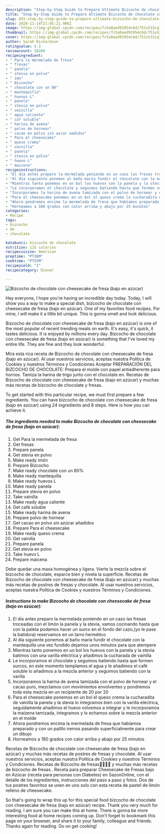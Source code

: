 ```yaml
---
description: "Step-by-Step Guide to Prepare Ultimate Bizcocho de chocolate con cheesecake de fresa (bajo en azúcar)"
title: "Step-by-Step Guide to Prepare Ultimate Bizcocho de chocolate con cheesecake de fresa (bajo en azúcar)"
slug: 691-step-by-step-guide-to-prepare-ultimate-bizcocho-de-chocolate-con-cheesecake-de-fresa-bajo-en-azucar
date: 2020-11-14T21:05:21.906Z
image: https://img-global.cpcdn.com/recipes/fc5a0aed91954c6d/751x532cq70/bizcocho-de-chocolate-con-cheesecake-de-fresa-bajo-en-azucar-foto-principal.jpg
thumbnail: https://img-global.cpcdn.com/recipes/fc5a0aed91954c6d/751x532cq70/bizcocho-de-chocolate-con-cheesecake-de-fresa-bajo-en-azucar-foto-principal.jpg
cover: https://img-global.cpcdn.com/recipes/fc5a0aed91954c6d/751x532cq70/bizcocho-de-chocolate-con-cheesecake-de-fresa-bajo-en-azucar-foto-principal.jpg
author: Sarah Richardson
ratingvalue: 4.3
reviewcount: 28288
recipeingredient:
- " Para la mermelada de fresa"
- " fresas"
- " panela"
- " stevia en polvo"
- " imn"
- " Bizcocho"
- " chocolate con un 80"
- " mantequilla"
- " huevos L"
- " panela"
- " stevia en polvo"
- " vainilla"
- " agua caliente"
- " caf soluble"
- " harina de avena"
- " polvo de hornear"
- " cacao en polvo sin azcar aadidos"
- " Para el cheesecake"
- " queso crema"
- " vainilla"
- " panela"
- " stevia en polvo"
- " huevo L"
- " maicena"
recipeinstructions:
- "El día antes preparo la mermelada poniendo en un cazo las fresas troceadas con el limón la panela y la stevia, vamos cocinando hasta que con la paleta podamos hacer un surco en el fondo del cazo,(yo le pase la batidora) reservamos en un tarro hermético"
- "Al día siguiente ponemos al baño maría fundir el chocolate con la mantequilla una vez fundido dejamos unos minutos para que atempere"
- "Mientras tanto ponemos en un bol los huevos con la panela y la stevia batimos con una varilla eléctrica y añadimos la cucharada de vainilla"
- "Le incorporamos el chocolate y seguimos batiendo hasta que formen surcos, en este momento templamos el agua y le añadimos el café soluble lo añadimos a la mezcla anterior y seguimos batiendo con la varilla"
- "Incorporamos la harina de avena tamizada con el polvo de hornear y el cacao puro, mezclamos con movimientos envolventes y pondremos toda esta mezcla en un recipiente de 20 por 20"
- "Para el cheesecake ponemos en un bol el queso crema la cucharadita de vainilla la panela y la stevia lo integramos bien con la varilla eléctrica, seguidamente añadimos el huevo volvemos a integrar y le incorporamos la maizena tamizada, integramos y lo echamos sobre la mezcla anterior en el molde"
- "Ahora pondremos encima la mermelada de fresa que habíamos preparado y con un palillo iremos pasando superficialmente para crear un dibujo"
- "Horneamos a 180 grados con calor arriba y abajo por 25 minutos"
categories:
- Recipe
tags:
- bizcocho
- de
- chocolate

katakunci: bizcocho de chocolate 
nutrition: 115 calories
recipecuisine: American
preptime: "PT36M"
cooktime: "PT55M"
recipeyield: "1"
recipecategory: Dinner

---
```



![Bizcocho de chocolate con cheesecake de fresa (bajo en azúcar)](https://img-global.cpcdn.com/recipes/fc5a0aed91954c6d/751x532cq70/bizcocho-de-chocolate-con-cheesecake-de-fresa-bajo-en-azucar-foto-principal.jpg)

Hey everyone, I hope you're having an incredible day today. Today, I will show you a way to make a special dish, bizcocho de chocolate con cheesecake de fresa (bajo en azúcar). One of my favorites food recipes. For mine, I will make it a little bit unique. This is gonna smell and look delicious.

Bizcocho de chocolate con cheesecake de fresa (bajo en azúcar) is one of the most popular of recent trending meals on earth. It's easy, it's quick, it tastes delicious. It is enjoyed by millions every day. Bizcocho de chocolate con cheesecake de fresa (bajo en azúcar) is something that I've loved my entire life. They are fine and they look wonderful.

Mira esta rica receta de Bizcocho de chocolate con cheesecake de fresa (bajo en azúcar). Al usar nuestros servicios, aceptas nuestra Política de Cookies y nuestros Términos y Condiciones Aceptar PREPARACIÓN DEL BIZCOCHO DE CHOCOLATE: Prepara el molde con papel antiadherente para hornos. Tamiza la harina de trigo junto con el chocolate en. Recetas de Bizcocho de chocolate con cheesecake de fresa (bajo en azúcar) y muchas más recetas de bizcocho de chocolate y fresas.


To get started with this particular recipe, we must first prepare a few ingredients. You can have bizcocho de chocolate con cheesecake de fresa (bajo en azúcar) using 24 ingredients and 8 steps. Here is how you can achieve it.

<!--inarticleads1-->

##### The ingredients needed to make Bizcocho de chocolate con cheesecake de fresa (bajo en azúcar):

1. Get  Para la mermelada de fresa
1. Get  fresas
1. Prepare  panela
1. Get  stevia en polvo
1. Make ready  imón
1. Prepare  Bizcocho
1. Make ready  chocolate con un 80%
1. Make ready  mantequilla
1. Make ready  huevos L
1. Make ready  panela
1. Prepare  stevia en polvo
1. Take  vainilla
1. Make ready  agua caliente
1. Get  café soluble
1. Make ready  harina de avena
1. Prepare  polvo de hornear
1. Get  cacao en polvo sin azúcar añadidos
1. Prepare  Para el cheesecake
1. Make ready  queso crema
1. Get  vainilla
1. Prepare  panela
1. Get  stevia en polvo
1. Take  huevo L
1. Prepare  maicena


Debe quedar una masa homogénea y ligera. Vierte la mezcla sobre el bizcocho de chocolate, esparce bien y nivela la superficie. Recetas de Bizcocho de chocolate con cheesecake de fresa (bajo en azúcar) y muchas más recetas de postres de fresas y chocolate. Al usar nuestros servicios, aceptas nuestra Política de Cookies y nuestros Términos y Condiciones. 

<!--inarticleads2-->

##### Instructions to make Bizcocho de chocolate con cheesecake de fresa (bajo en azúcar):

1. El día antes preparo la mermelada poniendo en un cazo las fresas troceadas con el limón la panela y la stevia, vamos cocinando hasta que con la paleta podamos hacer un surco en el fondo del cazo,(yo le pase la batidora) reservamos en un tarro hermético
1. Al día siguiente ponemos al baño maría fundir el chocolate con la mantequilla una vez fundido dejamos unos minutos para que atempere
1. Mientras tanto ponemos en un bol los huevos con la panela y la stevia batimos con una varilla eléctrica y añadimos la cucharada de vainilla
1. Le incorporamos el chocolate y seguimos batiendo hasta que formen surcos, en este momento templamos el agua y le añadimos el café soluble lo añadimos a la mezcla anterior y seguimos batiendo con la varilla
1. Incorporamos la harina de avena tamizada con el polvo de hornear y el cacao puro, mezclamos con movimientos envolventes y pondremos toda esta mezcla en un recipiente de 20 por 20
1. Para el cheesecake ponemos en un bol el queso crema la cucharadita de vainilla la panela y la stevia lo integramos bien con la varilla eléctrica, seguidamente añadimos el huevo volvemos a integrar y le incorporamos la maizena tamizada, integramos y lo echamos sobre la mezcla anterior en el molde
1. Ahora pondremos encima la mermelada de fresa que habíamos preparado y con un palillo iremos pasando superficialmente para crear un dibujo
1. Horneamos a 180 grados con calor arriba y abajo por 25 minutos


Recetas de Bizcocho de chocolate con cheesecake de fresa (bajo en azúcar) y muchas más recetas de postres de fresas y chocolate. Al usar nuestros servicios, aceptas nuestra Política de Cookies y nuestros Términos y Condiciones. Recetas de Bizcocho de fresas🍓🍓💗🥰 y muchas más recetas de bizcocho de fresas.. Receta para preparar Cheesecake de Fresas bajo en Azúcar (receta para personas con Diabetes) en SazonOnline, con el detalle de los ingredientes, instrucciones del paso a paso y fotos. Dos de tus postres favoritos se unen en uno solo con esta receta de pastel de limón relleno de cheesecake. 

So that's going to wrap this up for this special food bizcocho de chocolate con cheesecake de fresa (bajo en azúcar) recipe. Thank you very much for reading. I am sure you can make this at home. There is gonna be more interesting food at home recipes coming up. Don't forget to bookmark this page on your browser, and share it to your family, colleague and friends. Thanks again for reading. Go on get cooking!
